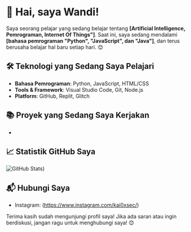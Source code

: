 # 👋 Hai, saya Wandi!

Saya seorang pelajar yang sedang belajar tentang **[Artificial Intelligence, Pemrograman, Internet Of Things"]**. Saat ini, saya sedang mendalami **[bahasa pemrograman "Python", "JavaScript", dan "Java"]**, dan terus berusaha belajar hal baru setiap hari. 😊

## 🛠️ Teknologi yang Sedang Saya Pelajari
- **Bahasa Pemrograman**: Python, JavaScript, HTML/CSS
- **Tools & Framework**: Visual Studio Code, Git, Node.js
- **Platform**: GitHub, Replit, Glitch

## 📚 Proyek yang Sedang Saya Kerjakan
- 

## 📈 Statistik GitHub Saya
![GitHub Stats](https://github-readme-stats.vercel.app/api?username=ndii-dev7&show_icons=true))

## 📬 Hubungi Saya
- Instagram: (https://www.instagram.com/kai0xsec/)

Terima kasih sudah mengunjungi profil saya! Jika ada saran atau ingin berdiskusi, jangan ragu untuk menghubungi saya! 😊

